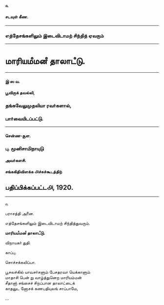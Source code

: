 #### ௳

#### சடவுள்‌ கீண.

---

### எத்தேசங்களிலும்‌ இடைவிடாமற் சிந்தித் ஏவரும்‌

---

# மாரியமஂமனஂ தாலாடஂடு.

---

#### இ ஸ வ.

#### பூவிருக்‌ தவல்லி,

### தங்கவேலுமுதலியா ரவா்களால்‌,

### பாா்வையிடப்பட்டு.

---

#### சென்ண-சூள.

### பு. மூனிசாமிநாயுடு

#### அவா்களசி.

#### சங்ககிதிவிளக்க ௮ச்சுச்கூடத்திற்‌

## பதிப்பிக்கப்பட்ட௮, 1920.

---

௳  

பராசத்தி அனை.  

எத்தேசங்களிலும்‌ இடைவிடாமற் சிந்தித்துவரும்.  

**மாரியமஂமனஂ தாலாடஂடு.**  

விநாயகா் துதி.  

காப்பு.  

சொச்சக்கலிப்பா.  

பூசலச்கில்‌ யாவசா்சளும்‌ பேசதரவா யெக்காளும்  
மாதாசி பென் று வாழ்த்துனெற மாரியம்மன்  
சீதானா் சங்சைச்‌ சிறப்பான தாலாட்டைக்  
காதலுட னோசக்‌ கணபதியுலங் சாப்பாமே,

...
